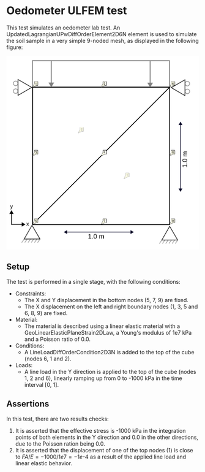 # Oedometer ULFEM test

This test simulates an oedometer lab test. An UpdatedLagrangianUPwDiffOrderElement2D6N element is used to simulate the
soil sample in a very simple 9-noded mesh, as displayed in the following figure:

![MeshStructure](MeshStructure.svg)

## Setup

The test is performed in a single stage, with the following conditions:

- Constraints:
    - The X and Y displacement in the bottom nodes (5, 7, 9) are fixed.
    - The X displacement on the left and right boundary nodes (1, 3, 5 and 6, 8, 9) are fixed.
- Material:
    - The material is described using a linear elastic material with a GeoLinearElasticPlaneStrain2DLaw, a Young's modulus
      of 1e7 kPa and a Poisson ratio of 0.0.
- Conditions:
    - A LineLoadDiffOrderCondition2D3N is added to the top of the cube (nodes 6, 1 and 2).
- Loads:
    - A line load in the Y direction is applied to the top of the cube (nodes 1, 2 and 6), linearly ramping up from 0 to
      -1000 kPa in the time interval \[0, 1\].

## Assertions

In this test, there are two results checks:

1. It is asserted that the effective stress is -1000 kPa in the integration points of both elements in the Y direction
   and 0.0 in the other directions, due to the Poisson ration being 0.0.
2. It is asserted that the displacement of one of the top nodes (1) is close to $FA/E = -1000 / 1e7 = -1e\text{-}4$ as a result of
   the applied line load and linear elastic behavior.
